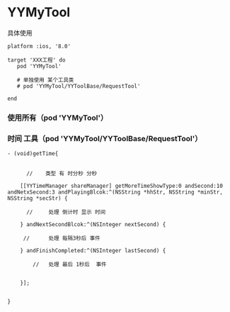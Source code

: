 # YYMyTool

具体使用

```
platform :ios, '8.0'

target 'XXX工程' do
   pod 'YYMyTool'
   
   # 单独使用 某个工具类
   # pod 'YYMyTool/YYToolBase/RequestTool'

end

```
### 使用所有（pod 'YYMyTool'）

### 时间 工具（pod 'YYMyTool/YYToolBase/RequestTool'）


```
- (void)getTime{
    
    
      //    类型 有 时分秒 分秒 
    
    [[YYTimeManager shareManager] getMoreTimeShowType:0 andSecond:10 andNetxSecond:3 andPlayingBlcok:^(NSString *hhStr, NSString *minStr, NSString *secStr) {
        
      //     处理 倒计时 显示 时间
        
    } andNextSecondBlcok:^(NSInteger nextSecond) {
        
     //      处理 每隔3秒后 事件
        
    } andFinishCompleted:^(NSInteger lastSecond) {
        
        //   处理 最后 1秒后  事件

        
    }];
    
    
}


```
